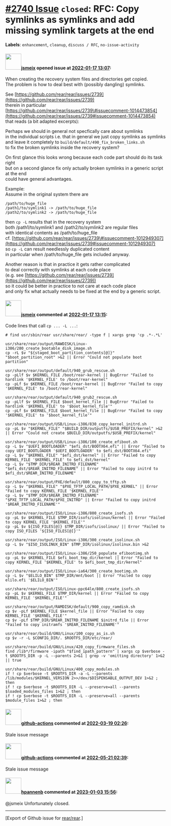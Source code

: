 [\#2740 Issue](https://github.com/rear/rear/issues/2740) `closed`: RFC: Copy symlinks as symlinks and add missing symlink targets at the end
============================================================================================================================================

**Labels**: `enhancement`, `cleanup`, `discuss / RFC`,
`no-issue-activity`

#### <img src="https://avatars.githubusercontent.com/u/1788608?u=925fc54e2ce01551392622446ece427f51e2f0ce&v=4" width="50">[jsmeix](https://github.com/jsmeix) opened issue at [2022-01-17 13:07](https://github.com/rear/rear/issues/2740):

When creating the recovery system files and directories get copied.  
The problem is how to deal best with (possibly dangling) symlinks.

See
[https://github.com/rear/rear/issues/2739](https://github.com/rear/rear/issues/2739)  
therein in particular  
[https://github.com/rear/rear/issues/2739\#issuecomment-1014473854](https://github.com/rear/rear/issues/2739#issuecomment-1014473854)  
that reads (a bit adapted excerpts):

Perhaps we should in general not specfically care about symlinks  
in the individual scripts i.e. that in general we just copy symlinks as
symlinks  
and leave it completely to `build/default/490_fix_broken_links.sh`  
to fix the broken symlinks inside the recovery system?

On first glance this looks wrong because each code part should do its
task right  
but on a second glance fix only actually broken symlinks in a generic
script at the end  
could have general advantages.

Example:  
Assume in the original system there are

    /path/to/huge_file
    /path1/to/symlink1 -> /path/to/huge_file
    /path2/to/symlink2 -> /path/to/huge_file

then `cp -L` results that in the recovery system  
both /path1/to/symlink1 and /path2/to/symlink2 are regular files  
with identical contents as /path/to/huge\_file  
cf.
[https://github.com/rear/rear/issues/2739\#issuecomment-1012949307](https://github.com/rear/rear/issues/2739#issuecomment-1012949307)  
so `cp -L` can result needlessly duplicated content  
in particular when /path/to/huge\_file gets included anyway.

Another reason is that in practice it gets rather complicated  
to deal correctly with symlinks at each code place  
(e.g. see
[https://github.com/rear/rear/issues/2739](https://github.com/rear/rear/issues/2739))  
so it could be better in practice to not care at each code place  
and only fix what actually needs to be fixed at the end by a generic
script.

#### <img src="https://avatars.githubusercontent.com/u/1788608?u=925fc54e2ce01551392622446ece427f51e2f0ce&v=4" width="50">[jsmeix](https://github.com/jsmeix) commented at [2022-01-17 13:15](https://github.com/rear/rear/issues/2740#issuecomment-1014523070):

Code lines that call `cp ... -L ...`:

    # find usr/sbin/rear usr/share/rear/ -type f | xargs grep 'cp .*-.*L'

    usr/share/rear/output/RAWDISK/Linux-i386/280_create_bootable_disk_image.sh
    cp -rL $v "${staged_boot_partition_contents[@]}" "$boot_partition_root" >&2 || Error "Could not populate boot partition"

    usr/share/rear/output/default/940_grub_rescue.sh
    cp -pLlf $v $KERNEL_FILE /boot/rear-kernel || BugError "Failed to hardlink '$KERNEL_FILE' to /boot/rear-kernel"
    cp -pLf $v $KERNEL_FILE /boot/rear-kernel || BugError "Failed to copy '$KERNEL_FILE' to /boot/rear-kernel"

    usr/share/rear/output/default/940_grub2_rescue.sh
    cp -pLlf $v $KERNEL_FILE $boot_kernel_file || BugError "Failed to hardlink '$KERNEL_FILE' to '$boot_kernel_file'"
    cp -pLf $v $KERNEL_FILE $boot_kernel_file || BugError "Failed to copy '$KERNEL_FILE' to '$boot_kernel_file'"

    usr/share/rear/output/USB/Linux-i386/830_copy_kernel_initrd.sh
    cp -pL $v "$KERNEL_FILE" "$BUILD_DIR/outputfs/$USB_PREFIX/kernel" >&2 || Error "Could not create $BUILD_DIR/outputfs/$USB_PREFIX/kernel"

    usr/share/rear/output/USB/Linux-i386/100_create_efiboot.sh
    cp -L $v "$UEFI_BOOTLOADER" "$efi_dst/BOOTX64.efi" || Error "Failed to copy UEFI_BOOTLOADER '$UEFI_BOOTLOADER' to $efi_dst/BOOTX64.efi"
    cp -L $v "$KERNEL_FILE" "$efi_dst/kernel" || Error "Failed to copy KERNEL_FILE '$KERNEL_FILE' to $efi_dst/kernel"
    cp -L $v "$TMP_DIR/$REAR_INITRD_FILENAME" "$efi_dst/$REAR_INITRD_FILENAME" || Error "Failed to copy initrd to $efi_dst/$REAR_INITRD_FILENAME"

    usr/share/rear/output/PXE/default/800_copy_to_tftp.sh
    cp -L $v "$KERNEL_FILE" "$PXE_TFTP_LOCAL_PATH/$PXE_KERNEL" || Error "Failed to copy KERNEL_FILE '$KERNEL_FILE'"
    cp -L $v "$TMP_DIR/$REAR_INITRD_FILENAME" "$PXE_TFTP_LOCAL_PATH/$PXE_INITRD" || Error "Failed to copy initrd '$REAR_INITRD_FILENAME'"

    usr/share/rear/output/ISO/Linux-i386/800_create_isofs.sh
    cp -pL $v $KERNEL_FILE $TMP_DIR/isofs/isolinux/kernel || Error "Failed to copy KERNEL_FILE '$KERNEL_FILE'"
    cp -pL $v ${ISO_FILES[@]} $TMP_DIR/isofs/isolinux/ || Error "Failed to copy ISO_FILES '${ISO_FILES[@]}'"

    usr/share/rear/output/ISO/Linux-i386/300_create_isolinux.sh
    cp -L $v "$ISO_ISOLINUX_BIN" $TMP_DIR/isolinux/isolinux.bin >&2

    usr/share/rear/output/ISO/Linux-i386/250_populate_efibootimg.sh
    cp -pL $v $KERNEL_FILE $efi_boot_tmp_dir/kernel || Error "Failed to copy KERNEL_FILE '$KERNEL_FILE' to $efi_boot_tmp_dir/kernel"

    usr/share/rear/output/ISO/Linux-ia64/300_create_bootimg.sh
    cp -L $v "$ELILO_BIN" $TMP_DIR/mnt/boot || Error "Failed to copy elilo.efi '$ELILO_BIN'"

    usr/share/rear/output/ISO/Linux-ppc64le/800_create_isofs.sh
    cp -pL $v $KERNEL_FILE $TMP_DIR/kernel || Error "Failed to copy KERNEL_FILE '$KERNEL_FILE'"

    usr/share/rear/output/RAMDISK/default/900_copy_ramdisk.sh
    cp $v -pLf $KERNEL_FILE $kernel_file || Error "Failed to copy KERNEL_FILE '$KERNEL_FILE'"
    cp $v -pLf $TMP_DIR/$REAR_INITRD_FILENAME $initrd_file || Error "Failed to copy initramfs '$REAR_INITRD_FILENAME'"

    usr/share/rear/build/GNU/Linux/100_copy_as_is.sh
    cp $v -r -L $CONFIG_DIR/. $ROOTFS_DIR/etc/rear/

    usr/share/rear/build/GNU/Linux/420_copy_firmware_files.sh
    find /lib*/firmware -ipath "$find_ipath_pattern" | xargs cp $verbose -t $ROOTFS_DIR -p -L --parents 2>&1 | grep -v 'omitting directory' 1>&2 || true

    usr/share/rear/build/GNU/Linux/400_copy_modules.sh
    if ! cp $verbose -t $ROOTFS_DIR -a -L --parents /lib/modules/$KERNEL_VERSION 2>>/dev/$DISPENSABLE_OUTPUT_DEV 1>&2 ; then
    if ! cp $verbose -t $ROOTFS_DIR -L --preserve=all --parents $loaded_modules_files 1>&2 ; then
    if ! cp $verbose -t $ROOTFS_DIR -L --preserve=all --parents $module_files 1>&2 ; then

#### <img src="https://avatars.githubusercontent.com/in/15368?v=4" width="50">[github-actions](https://github.com/apps/github-actions) commented at [2022-03-19 02:26](https://github.com/rear/rear/issues/2740#issuecomment-1072921783):

Stale issue message

#### <img src="https://avatars.githubusercontent.com/in/15368?v=4" width="50">[github-actions](https://github.com/apps/github-actions) commented at [2022-05-21 02:39](https://github.com/rear/rear/issues/2740#issuecomment-1133513269):

Stale issue message

#### <img src="https://avatars.githubusercontent.com/u/13567759?u=b037e492e58a5f63f35277b3606d500cd622c8ed&v=4" width="50">[hpannenb](https://github.com/hpannenb) commented at [2023-01-03 15:56](https://github.com/rear/rear/issues/2740#issuecomment-1369934053):

@jsmeix Unfortunately closed.

------------------------------------------------------------------------

\[Export of Github issue for
[rear/rear](https://github.com/rear/rear).\]
